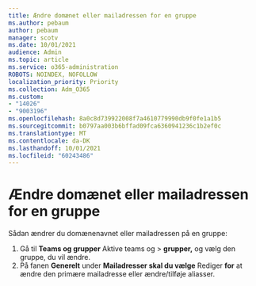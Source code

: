```yaml
---
title: Ændre domænet eller mailadressen for en gruppe
ms.author: pebaum
author: pebaum
manager: scotv
ms.date: 10/01/2021
audience: Admin
ms.topic: article
ms.service: o365-administration
ROBOTS: NOINDEX, NOFOLLOW
localization_priority: Priority
ms.collection: Adm_O365
ms.custom:
- "14026"
- "9003196"
ms.openlocfilehash: 8a0c8d739922008f7a4610779990db9f0fe1a1b5
ms.sourcegitcommit: b0797aa003b6bffad09fca6360941236c1b2ef0c
ms.translationtype: MT
ms.contentlocale: da-DK
ms.lasthandoff: 10/01/2021
ms.locfileid: "60243486"
---
```

# <a name="change-the-domain-or-email-address-of-a-group"></a>Ændre domænet eller mailadressen for en gruppe

Sådan ændrer du domænenavnet eller mailadressen på en gruppe:

1. Gå til **Teams og grupper** Aktive teams og  >  **grupper,** og vælg den gruppe, du vil ændre.
1. På fanen **Generelt** under **Mailadresser skal du vælge** Rediger **for** at ændre den primære mailadresse eller ændre/tilføje aliasser.